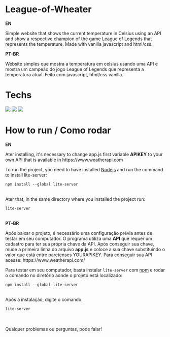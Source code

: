 # League-of-Wheater
<p><strong>EN</strong></p>
<p>Simple website that shows the current temperature in Celsius using an API and show a respective champion of the game League of Legends that represents the temperature. Made with vanilla javascript and html/css.</p>
<p><strong>PT-BR</strong></p>
Website simples que mostra a temperatura em celsius usando uma API e mostra um campeão do jogo League of Legends que representa a temperatura atual. Feito com javascript, html/css vanilla.
<h1>Techs</h1>
<img src="https://img.shields.io/badge/HTML5-E34F26?style=for-the-badge&logo=html5&logoColor=white">
<img src="https://img.shields.io/badge/CSS3-1572B6?style=for-the-badge&logo=css3&logoColor=white">
<img src="https://img.shields.io/badge/JavaScript-323330?style=for-the-badge&logo=javascript&logoColor=F7DF1E">


# How to run / Como rodar
<p><strong>EN</strong></p>
<p>Ater installing, it's necessary to change app.js first variable <strong>APIKEY</strong> to your own API that is available in https://www.weatherapi.com
<p>To run the project, you need to have installed <a href="https://nodejs.org/en/">Nodejs<a> and run the command to install lite-server:</p>
<code>npm install --global lite-server</code>
<br><br>
<p>Ater that, in the same directory where you installed the project run:</p>
<code>lite-server</code>
<br><br>
  
<p><strong>PT-BR</strong></p>
<p>Após baixar o projeto, é necessário uma configuração prévia antes de testar em seu computador. O programa utiliza uma <strong>API</strong> que requer um cadastro para ter sua própria chave da API. Após conseguir sua chave, mude a primeira linha do arquivo <strong>app.js</strong> e coloce a sua chave substituindo o valor que está entre paretenses YOURAPIKEY. Para conseguir sua API acesse: https://www.weatherapi.com/</p>
<p>Para testar em seu computador, basta instalar <code>lite-server</code> com <a href="https://nodejs.org/en/">npm</a> e rodar o comando no diretório aonde o projeto está localizado:</p>
<code>npm install --global lite-server</code>
<br><br>
<p>Após a instalação, digite o comando:</p>
<code>lite-server</code>
<br><br>
<br>
 <p>Qualquer problemas ou perguntas, pode falar!</p>
